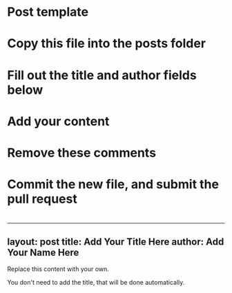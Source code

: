 #
# Post template
# 
# Copy this file into the posts folder
# Fill out the title and author fields below
# Add your content 
# Remove these comments
# Commit the new file, and submit the pull request
#

---
layout: post
title: Add Your Title Here
author: Add Your Name Here
---

Replace this content with your own. 

You don't need to add the title, that will be done automatically.

